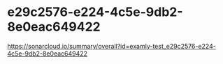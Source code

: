 # e29c2576-e224-4c5e-9db2-8e0eac649422
https://sonarcloud.io/summary/overall?id=examly-test_e29c2576-e224-4c5e-9db2-8e0eac649422
